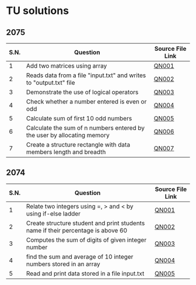 # TU solutions

## 2075

| S.N. | Question                                                                | Source File Link      |
| ---- | ----------------------------------------------------------------------- | --------------------- |
| 1    | Add two matrices using array                                            | [QN001](2075/QN001.c) |
| 2    | Reads data from a file "input.txt" and writes to "output.txt" file      | [QN002](2075/QN002.c) |
| 3    | Demonstrate the use of logical operators                                | [QN003](2075/QN003.c) |
| 4    | Check whether a number entered is even or odd                           | [QN004](2075/QN004.c) |
| 5    | Calculate sum of first 10 odd numbers                                   | [QN005](2075/QN005.c) |
| 6    | Calculate the sum of n numbers entered by the user by allocating memory | [QN006](2075/QN006.c) |
| 7    | Create a structure rectangle with data members length and breadth       | [QN007](2075/QN007.c) |

## 2074

| S.N. | Question                                                                         | Source File Link      |
| ---- | -------------------------------------------------------------------------------- | --------------------- |
| 1    | Relate two integers using =, > and < by using if-else ladder                     | [QN001](2075/QN001.c) |
| 2    | Create structure student and print students name if their percentage is above 60 | [QN002](2075/QN002.c) |
| 3    | Computes the sum of digits of given integer number                               | [QN003](2075/QN003.c) |
| 4    | find the sum and average of 10 integer numbers stored in an array                | [QN004](2075/QN004.c) |
| 5    | Read and print data stored in a file input.txt                                   | [QN005](2075/QN005.c) |
